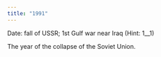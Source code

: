 ```yaml
---
title: "1991"
---
```

Date: fall of USSR; 1st Gulf war near Iraq (Hint: 1__1)

The year of the collapse of the Soviet Union.

